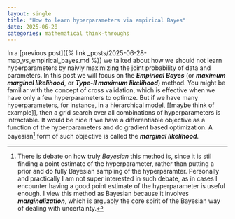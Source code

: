 ```yaml
---
layout: single
title: "How to learn hyperparameters via empirical Bayes"
date: 2025-06-28
categories: mathematical think-throughs
---
```


In a [previous post]({% link _posts/2025-06-28-map_vs_empirical_bayes.md %}) we talked about how we should not learn hyperparameters by naivly maximizing the joint probability of data and parameters. In this post we will focus on the ***Empirical Bayes*** (or ***maximum marginal likelihood***, or ***Type-II maximum likelihood***) method. You might be familiar with the concept of cross validation, which is effective when we have only a few hyperparameters to optimze. But if we have many hyperparameters, for instance, in a hierarchical model, [[maybe think of example]], then a grid search over all combinations of hyperparameters is intractable. It would be nice if we have a differentiable objective as a function of the hyperparameters and do gradient based optimization. A bayesian[^1] form of such objective is called the ***marginal likelihood***. 

 

[^1]: There is debate on how truly *Bayesian* this method is, since it is stil finding a point estimate of the hyperparameter, rather than putting a prior and do fully Bayesian sampling of the hyperparamter. Personally and practically I am not super interested in such debate, as in cases I encounter having a good point estimate of the hyperparameter is useful enough. I view this method as Bayesian because it involves ***marginalization***, which is arguably the core spirit of the Bayesian way of dealing with uncertainty.   